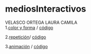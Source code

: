 # mediosInteractivos
VELASCO ORTEGA LAURA CAMILA  
1.[color y forma](https://lauracamilavelascoortega.github.io/mediosInteractivos/01/) / [código](https://github.com/LauraCamilaVelascoOrtega/mediosInteractivos/blob/master/01/sketch_01.js) 

2.[repetición](https://lauracamilavelascoortega.github.io/mediosInteractivos/sketch_02/)/ [código](https://github.com/LauraCamilaVelascoOrtega/mediosInteractivos/blob/master/sketch_02/sketch_02.js)

3.[animación](https://lauracamilavelascoortega.github.io/mediosInteractivos/03/) / [código](https://github.com/LauraCamilaVelascoOrtega/mediosInteractivos/blob/master/03/sketch_03.js)

